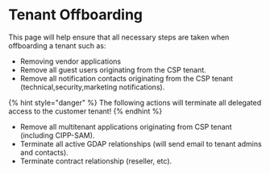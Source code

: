 # Tenant Offboarding

This page will help ensure that all necessary steps are taken when offboarding a tenant such as:

* Removing vendor applications
* Remove all guest users originating from the CSP tenant.
* Remove all notification contacts originating from the CSP tenant (technical,security,marketing notifications).

{% hint style="danger" %}
The following actions will terminate all delegated access to the customer tenant!
{% endhint %}

* Remove all multitenant applications originating from CSP tenant (including CIPP-SAM).
* Terminate all active GDAP relationships (will send email to tenant admins and contacts).
* Terminate contract relationship (reseller, etc).

